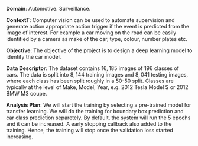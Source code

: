 **Domain**: Automotive. Surveillance.

**ContextT**:
Computer vision can be used to automate supervision and generate action appropriate action trigger if the event is predicted from the image of interest. For example a car moving on the road can be easily identified by a camera as make of the car, type, colour, number plates etc.

**Objective**: The objective of the project is to design a deep learning model to identify the car model.

**Data Descriptor**: The dataset contains $16,185$ images of $196$ classes of cars. The data is split into $8,144$ training images and $8,041$ testing images, where each class has been split roughly in a 50-50 split. 
Classes are typically at the level of Make, Model, Year, e.g. $2012$ Tesla Model S or $2012$ BMW M3 coupe.

**Analysis Plan**: We will start the training by selecting a pre-trained model for transfer learning. We will do the training for boundary box prediction and car class prediction separetely. By default, the system will run the 5 epochs and it can be increased. A early stopping callback also added to the training. Hence, the training will stop once the validation loss started increasing.


